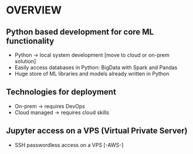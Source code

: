 # OVERVIEW

## Python based development for core ML functionality
* Python -> local system development [move to cloud or on-prem solution]
* Easily access databases in Python: BigData with Spark and Pandas
* Huge store of ML libraries and models already written in Python

## Technologies for deployment 
* On-prem -> requires DevOps
* Cloud managed -> requires cloud skills

## Jupyter access on a VPS (Virtual Private Server)
* SSH passwordless access on a VPS [-AWS-]

